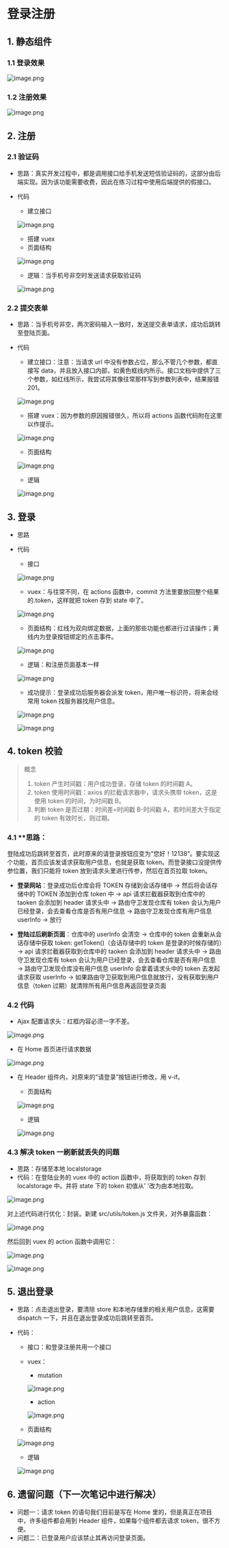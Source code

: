 # 登录注册

## 1. 静态组件

### 1.1 登录效果

![image.png](/images/登录1.png)

### 1.2 注册效果

![image.png](/images/登录2.png)

## 2. 注册

### 2.1 验证码

- 思路：真实开发过程中，都是调用接口给手机发送短信验证码的，这部分由后端实现。因为该功能需要收费，因此在练习过程中使用后端提供的假接口。
- 代码

  - 建立接口

  ![image.png](/images/登录3.png)

  - 搭建 vuex
  - 页面结构

  ![image.png](/images/登录4.png)

  - 逻辑：当手机号非空时发送请求获取验证码

  ![image.png](/images/登录5.png)

### 2.2 提交表单

- 思路：当手机号非空，两次密码输入一致时，发送提交表单请求，成功后跳转至登陆页面。
- 代码

  - 建立接口：注意：当请求 url 中没有参数占位，那么不管几个参数，都直接写 data，并且放入接口内部，如黄色框线内所示。接口文档中提供了三个参数，如红线所示，我尝试将其像往常那样写到参数列表中，结果报错 201。

  ![image.png](/images/登录6.png)

  - 搭建 vuex：因为参数的原因报错很久，所以将 actions 函数代码附在这里以作提示。

  ![image.png](/images/登录7.png)

  - 页面结构

  ![image.png](/images/登录8.png)

  - 逻辑

  ![image.png](/images/登录9.png)

## 3. 登录

- 思路
- 代码

  - 接口

  ![image.png](/images/登录10.png)

  - vuex：与往常不同，在 actions 函数中，commit 方法里要放回整个结果的.token，这样就把 token 存到 state 中了。

  ![image.png](/images/登录11.png)

  - 页面结构：红线为双向绑定数据，上面的那些功能也都进行过该操作；黄线内为登录按钮绑定的点击事件。

  ![image.png](/images/登录12.png)

  - 逻辑：和注册页面基本一样

  ![image.png](/images/登录13.png)

  - 成功提示：登录成功后服务器会派发 token，用户唯一标识符，将来会经常用 token 找服务器找用户信息。

  ![image.png](/images/登录14.png)

  ![image.png](/images/登录15.png)

## 4. token 校验

> 概念
>
> 1. token 产生时间戳：用户成功登录，存储 token 的时间戳 A。
> 2. token 使用时间戳：axios 的拦截请求器中，请求头携带 token，这是使用 token 的时间，为时间戳 B。
> 3. 判断 token 是否过期：时间差=时间戳 B-时间戳 A，若时间差大于指定的 token 有效时长，则过期。

### 4.1 \*\*思路：

登陆成功后跳转至首页，此时原来的请登录按钮应变为“您好！12138”。要实现这个功能，首页应该发请求获取用户信息，也就是获取 token。而登录接口没提供传参位置，我们只能将 token 放到请求头里进行传参，然后在首页拉取 token。

- **登录网站**：登录成功后仓库会将 TOKEN 存储到会话存储中 → 然后将会话存储中的 TOKEN 添加到仓库 token 中 → api 请求拦截器获取到仓库中的 taoken 会添加到 header 请求头中 → 路由守卫发现仓库有 token 会认为用户已经登录，会去查看仓库是否有用户信息 → 路由守卫发现仓库有用户信息 userInfo → 放行

- **登陆过后刷新页面**：仓库中的 userInfo 会清空 → 仓库中的 token 会重新从会话存储中获取 token: getToken()（会话存储中的 token 是登录的时候存储的）→ api 请求拦截器获取到仓库中的 taoken 会添加到 header 请求头中 → 路由守卫发现仓库有 token 会认为用户已经登录，会去查看仓库是否有用户信息 → 路由守卫发现仓库没有用户信息 userInfo 会拿着请求头中的 token 去发起请求获取 userInfo → 如果路由守卫获取到用户信息就放行，没有获取到用户信息（token 过期）就清除所有用户信息再返回登录页面

### 4.2 代码

- Ajax 配置请求头：红框内容必须一字不差。

![image.png](/images/登录16.png)

- 在 Home 首页进行请求数据

![image.png](/images/登录17.png)

- 在 Header 组件内，对原来的“请登录”按钮进行修改，用 v-if。

  - 页面结构

  ![image.png](/images/登录18.png)

  - 逻辑

  ![image.png](/images/登录19.png)

### 4.3 解决 token 一刷新就丢失的问题

- 思路：存储至本地 localstorage
- 代码：在登陆业务的 vuex 中的 action 函数中，将获取到的 token 存到 localstorage 中。并将 state 下的 token 初值从' '改为由本地拉取。

![image.png](/images/登录20.png)

对上述代码进行优化：封装。新建 src/utils/token.js 文件夹，对外暴露函数：

![image.png](/images/登录21.png)

然后回到 vuex 的 action 函数中调用它：

![image.png](/images/登录22.png)

![image.png](/images/登录23.png)

## 5. 退出登录

- 思路：点击退出登录，要清除 store 和本地存储里的相关用户信息，这需要 dispatch 一下，并且在退出登录成功后跳转至首页。
- 代码：

  - 接口：和登录注册共用一个接口
  - vuex：

    - mutation

    ![image.png](/images/登录24.png)

    - action

    ![image.png](/images/登录25.png)

  - 页面结构

  ![image.png](/images/登录26.png)

  - 逻辑

  ![image.png](/images/登录27.png)

## 6. 遗留问题（下一次笔记中进行解决）

- 问题一：请求 token 的语句我们目前是写在 Home 里的，但是真正在项目中，许多组件都会用到 Header 组件，如果每个组件都去请求 token，很不方便。
- 问题二：已登录用户应该禁止其再访问登录页面。
